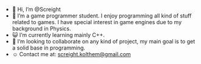 - :pig: Hi, I’m @Screight
- :penguin: I’m a game programmer student. I enjoy programming all kind of stuff related to games. I have special interest in game engines due to my background in Physics. 
- :smiley_cat: I’m currently learning mainly C++.
- :duck: I’m looking to collaborate on any kind of project, my main goal is to get a solid base in programming.
- :relaxed: Contact me at: 
                      screight.kolthem@gmail.com

